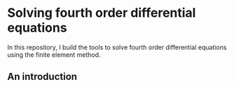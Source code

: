 # Solving fourth order differential equations
In this repository, I build the tools to solve fourth order differential equations using the finite element method.

## An introduction
